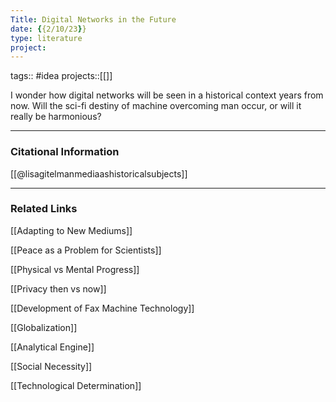 ```yaml
---
Title: Digital Networks in the Future
date: {{2/10/23}}
type: literature
project:
---
```

tags:: #idea
projects::[[]]

I wonder how digital networks will be seen in a historical context years from now. Will the sci-fi destiny of machine overcoming man occur, or will it really be harmonious?

---
### Citational Information

[[@lisagitelmanmediaashistoricalsubjects]]

---

### Related Links

[[Adapting to New Mediums]]

[[Peace as a Problem for Scientists]]

[[Physical vs Mental Progress]]

[[Privacy then vs now]]

[[Development of Fax Machine Technology]]

[[Globalization]]

[[Analytical Engine]]

[[Social Necessity]]

[[Technological Determination]]
